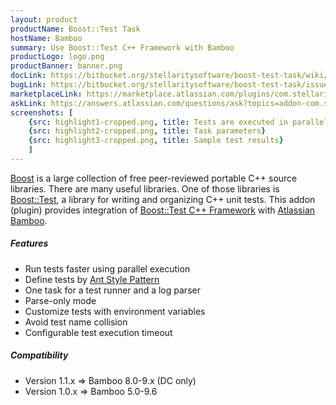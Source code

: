 ```yaml
---
layout: product
productName: Boost::Test Task
hostName: Bamboo
summary: Use Boost::Test C++ Framework with Bamboo
productLogo: logo.png
productBanner: banner.png
docLink: https://bitbucket.org/stellaritysoftware/boost-test-task/wiki/Home
bugLink: https://bitbucket.org/stellaritysoftware/boost-test-task/issues/new
marketplaceLink: https://marketplace.atlassian.com/plugins/com.stellarity.bamboo.boosttest-task/overview
askLink: https://answers.atlassian.com/questions/ask?topics=addon-com.stellarity.bamboo.boosttest-task
screenshots: [
    {src: highlight1-cropped.png, title: Tests are executed in parallel}
    {src: highlight2-cropped.png, title: Task parameters}
    {src: highlight3-cropped.png, title: Sample test results}
    ]
---
```


[Boost](http://www.boost.org) is a large collection of free peer-reviewed portable C++ source libraries. There are many useful libraries. One of those libraries is [Boost::Test](http://www.boost.org/doc/libs/release/libs/test), a library for writing and organizing C++ unit tests. This addon (plugin) provides integration of [Boost::Test C++ Framework](http://www.boost.org/doc/libs/release/libs/test) with [Atlassian Bamboo](http://www.atlassian.com/software/bamboo).

##### Features
* Run tests faster using parallel execution
* Define tests by [Ant Style Pattern](https://ant.apache.org/manual/dirtasks.html#patterns)
* One task for a test runner and a log parser
* Parse-only mode
* Customize tests with environment variables
* Avoid test name collision
* Configurable test execution timeout

##### Compatibility
* Version 1.1.x => Bamboo 8.0-9.x (DC only)
* Version 1.0.x => Bamboo 5.0-9.6